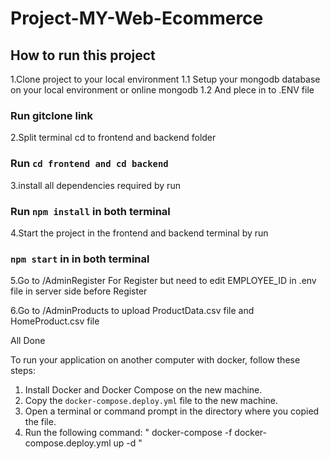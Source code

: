 # Project-MY-Web-Ecommerce

## How to run this project

1.Clone project to your local environment 
 1.1 Setup your mongodb database on your local environment or online mongodb
 1.2 And plece in to .ENV file 

### Run gitclone link

2.Split terminal cd to frontend and backend folder

### Run `cd frontend and cd backend`

3.install all dependencies required by run 

### Run `npm install` in both terminal

4.Start the project in the frontend and backend terminal by run

### `npm start` in in both terminal

5.Go to /AdminRegister For Register but need to edit EMPLOYEE_ID in .env file in server side before Register

6.Go to /AdminProducts to upload ProductData.csv file and HomeProduct.csv file

All Done

To run your application on another computer with docker, follow these steps:
1. Install Docker and Docker Compose on the new machine.
2. Copy the `docker-compose.deploy.yml` file to the new machine.
3. Open a terminal or command prompt in the directory where you copied the file.
4. Run the following command: " docker-compose -f docker-compose.deploy.yml up -d "



